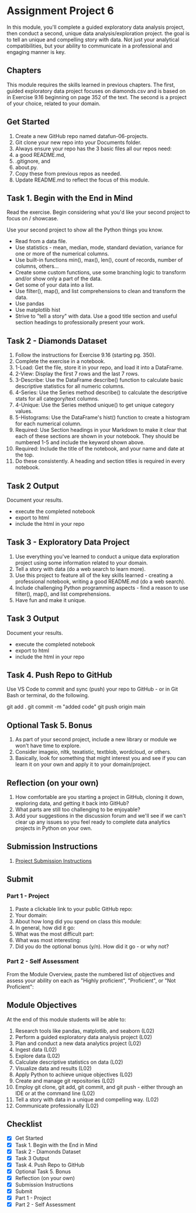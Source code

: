 # Assignment Project 6

In this module, you'll complete a guided exploratory data analysis project, then conduct a second, unique data analysis/exploration project. the goal is to tell an unique and compelling story with data. Not just your analytical compatibilities, but your ability to communicate in a professional and engaging manner is key.

## Chapters

This module requires the skills learned in previous chapters. The first, guided exploratory data project focuses on diamonds.csv and is based on in Exercise 9.16 beginning on page 352 of the text. The second is a project of your choice, related to your domain.

## Get Started

1. Create a new GitHub repo named  datafun-06-projects.
2. Git clone your new repo into your Documents folder.
3. Always ensure your repo has the 3 basic files all our repos need:
  1. a good README.md,
  2. .gitignore, and
  3. about.py.
4. Copy these from previous repos as needed.
5. Update README.md to reflect the focus of this module.

## Task 1.  Begin with the End in Mind

Read the exercise. Begin considering what you'd like your second project to focus on / showcase.

Use your second project to show all the Python things you know.

- Read from a data file.
- Use statistics - mean, median, mode, standard deviation, variance for one or more of the numerical columns.
- Use built-in functions min(), max(), len(), count of records, number of columns, others...
- Create some custom functions, use some branching logic to transform and/or show only a part of the data.
- Get some of your data into a list.
- Use filter(), map(), and list comprehensions to clean and transform the data.
- Use pandas
- Use matplotlib hist
- Strive to "tell a story" with data. Use a good title section and useful section headings to professionally present your work.

## Task 2 - Diamonds Dataset

1. Follow the instructions for Exercise 9.16 (starting pg. 350).
2. Complete the exercise in a  notebook.
3. 1-Load: Get the file, store it in your repo, and load it into a DataFrame.
4. 2-View: Display the first 7 rows and the last 7 rows.
5. 3-Describe: Use the DataFrame describe() function to calculate basic descriptive statistics for all numeric columns.
6. 4-Series: Use the Series method describe() to calculate the descriptive stats for all category/text columns.
7. 4-Unique: Use the Series method unique() to get unique category values.
8. 5-Histograms: Use the DataFrame's hist() function to create a histogram for each numerical column.
9. Required: Use Section headings in your Markdown to make it clear that each of these sections are shown in your notebook. They should be numbered 1-5 and include the keyword shown above.
10. Required: Include the title of the notebook, and your name and date at the top.
11. Do these consistently. A heading and section titles is required in every notebook.

## Task 2 Output

Document your results.

- execute the completed notebook
- export to html
- include the html in your repo

## Task 3 - Exploratory Data Project

1. Use everything you've learned to conduct a unique data exploration project using some information related to your domain.
2. Tell a story with data (do a web search to learn more).
3. Use this project to feature all of the key skills learned - creating a professional notebook, writing a good README.md (do a web search).
4. Include challenging Python programming aspects - find a reason to use filter(), map(), and list comprehensions.
5. Have fun and make it unique.

## Task 3 Output

Document your results.

- execute the completed notebook
- export to html
- include the html in your repo

## Task 4. Push Repo to GitHub

Use VS Code to commit and sync (push) your repo to GitHub - or in Git Bash or terminal, do the following.

git add .
 git commit -m "added code"
 git push origin main

## Optional Task 5. Bonus

1. As part of your second project, include a new library or module we won't have time to explore.
2. Consider imageio, nltk, texatistic, textblob, wordcloud, or others.
3. Basically, look for something that might interest you and see if you can learn it on your own and apply it to your domain/project.

## Reflection (on your own)

1. How comfortable are you starting a project in GitHub, cloning it down, exploring data, and getting it back into GitHub?
2. What parts are still too challenging to be enjoyable?
3. Add your suggestions in the discussion forum and we'll see if we can't clear up any issues so you feel ready to complete data analytics projects in Python on your own.

## Submission Instructions

1. [Project Submission Instructions](https://nwmissouri.instructure.com/courses/50814/pages/project-submission-instructions?wrap=1)

## Submit

### Part 1 - Project

1. Paste a clickable link to your public GitHub repo:
2. Your domain:
3. About how long did you spend on class this module:
4. In general, how did it go:
5. What was the most difficult part:
6. What was most interesting:
7. Did you do the optional bonus (y/n). How did it go - or why not?

### Part 2 - Self Assessment

From the Module Overview, paste the numbered list of objectives and assess your ability on each as "Highly proficient", "Proficient", or "Not Proficient":

##  Module Objectives

At the end of this module students will be able to:

1. Research tools like pandas, matplotlib, and seaborn (L02)
2. Perform a guided exploratory data analysis project (L02)
3. Plan and conduct a new data analytics project (L02)
4. Ingest data (L02)
5. Explore data (L02)
6. Calculate descriptive statistics on data (L02)
7. Visualize data and results (L02)
8. Apply Python to achieve unique objectives (L02)
9. Create and manage git repositories  (L02)
10. Employ git clone, git add, git commit, and git push - either through an IDE or at the command line (L02)
11. Tell a story with data in a unique and compelling way. (L02)
12. Communicate professionally (L02)

## Checklist
- [x] Get Started
- [x] Task 1.  Begin with the End in Mind
- [x] Task 2 - Diamonds Dataset
- [x] Task 3 Output
- [x] Task 4. Push Repo to GitHub
- [x] Optional Task 5. Bonus
- [x] Reflection (on your own)
- [x] Submission Instructions
- [x] Submit
- [x] Part 1 - Project
- [x] Part 2 - Self Assessment